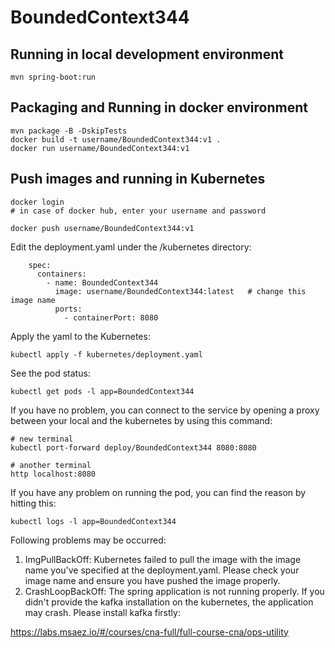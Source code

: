 # BoundedContext344

## Running in local development environment

```
mvn spring-boot:run
```

## Packaging and Running in docker environment

```
mvn package -B -DskipTests
docker build -t username/BoundedContext344:v1 .
docker run username/BoundedContext344:v1
```

## Push images and running in Kubernetes

```
docker login 
# in case of docker hub, enter your username and password

docker push username/BoundedContext344:v1
```

Edit the deployment.yaml under the /kubernetes directory:
```
    spec:
      containers:
        - name: BoundedContext344
          image: username/BoundedContext344:latest   # change this image name
          ports:
            - containerPort: 8080

```

Apply the yaml to the Kubernetes:
```
kubectl apply -f kubernetes/deployment.yaml
```

See the pod status:
```
kubectl get pods -l app=BoundedContext344
```

If you have no problem, you can connect to the service by opening a proxy between your local and the kubernetes by using this command:
```
# new terminal
kubectl port-forward deploy/BoundedContext344 8080:8080

# another terminal
http localhost:8080
```

If you have any problem on running the pod, you can find the reason by hitting this:
```
kubectl logs -l app=BoundedContext344
```

Following problems may be occurred:

1. ImgPullBackOff:  Kubernetes failed to pull the image with the image name you've specified at the deployment.yaml. Please check your image name and ensure you have pushed the image properly.
1. CrashLoopBackOff: The spring application is not running properly. If you didn't provide the kafka installation on the kubernetes, the application may crash. Please install kafka firstly:

https://labs.msaez.io/#/courses/cna-full/full-course-cna/ops-utility

